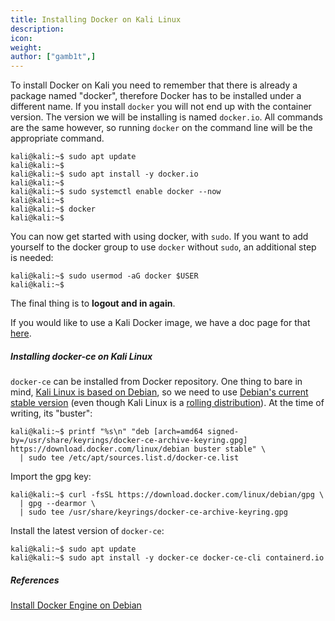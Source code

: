 ```yaml
---
title: Installing Docker on Kali Linux
description:
icon:
weight:
author: ["gamb1t",]
---
```


To install Docker on Kali you need to remember that there is already a package named "docker", therefore Docker has to be installed under a different name. If you install `docker` you will not end up with the container version. The version we will be installing is named `docker.io`. All commands are the same however, so running `docker` on the command line will be the appropriate command.

```console
kali@kali:~$ sudo apt update
kali@kali:~$
kali@kali:~$ sudo apt install -y docker.io
kali@kali:~$
kali@kali:~$ sudo systemctl enable docker --now
kali@kali:~$
kali@kali:~$ docker
kali@kali:~$
```

You can now get started with using docker, with `sudo`. If you want to add yourself to the docker group to use `docker` without `sudo`, an additional step is needed:

```console
kali@kali:~$ sudo usermod -aG docker $USER
kali@kali:~$
```

The final thing is to **logout and in again**.

If you would like to use a Kali Docker image, we have a doc page for that [here](/docs/containers/using-kali-docker-images/).

##### Installing docker-ce on Kali Linux

`docker-ce` can be installed from Docker repository. One thing to bare in mind, [Kali Linux is based on Debian](/docs/policy/kali-linux-relationship-with-debian/), so we need to use [Debian's current stable version](https://www.debian.org/releases/stable/) (even though Kali Linux is a [rolling distribution](/docs/general-use/kali-branches/)). At the time of writing, its "buster":

```console
kali@kali:~$ printf "%s\n" "deb [arch=amd64 signed-by=/usr/share/keyrings/docker-ce-archive-keyring.gpg] https://download.docker.com/linux/debian buster stable" \
  | sudo tee /etc/apt/sources.list.d/docker-ce.list
```

Import the gpg key:

```console
kali@kali:~$ curl -fsSL https://download.docker.com/linux/debian/gpg \
  | gpg --dearmor \
  | sudo tee /usr/share/keyrings/docker-ce-archive-keyring.gpg
```

Install the latest version of `docker-ce`:

```console
kali@kali:~$ sudo apt update
kali@kali:~$ sudo apt install -y docker-ce docker-ce-cli containerd.io
```

##### References

[Install Docker Engine on Debian](https://docs.docker.com/engine/install/debian/)
